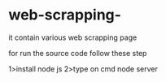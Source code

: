 # web-scrapping-
it contain various web scrapping page


for run the source code follow these step

1>install node js
2>type on cmd node server



